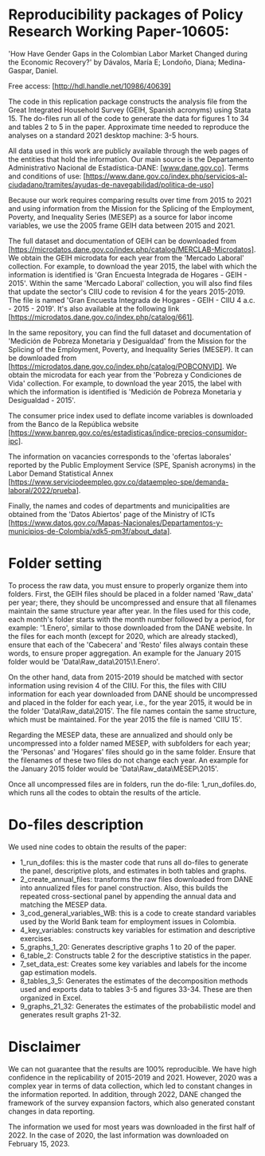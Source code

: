 # Reproducibility packages of Policy Research Working Paper-10605: 

'How Have Gender Gaps in the Colombian Labor Market Changed during the Economic Recovery?' by Dávalos, María E; Londoño, Diana; Medina-Gaspar, Daniel.

Free access: [http://hdl.handle.net/10986/40639]

The code in this replication package constructs the analysis file from the Great Integrated Household Survey (GEIH, Spanish acronyms) using Stata 15. The do-files run all of the code to generate the data for figures 1 to 34 and tables 2 to 5 in the paper. Approximate time needed to reproduce the analyses on a standard 2021 desktop machine: 3-5 hours.

All data used in this work are publicly available through the web pages of the entities that hold the information. Our main source is the Departamento Administrativo Nacional de Estadística-DANE: [www.dane.gov.co]. Terms and conditions of use: [https://www.dane.gov.co/index.php/servicios-al-ciudadano/tramites/ayudas-de-navegabilidad/politica-de-uso]

Because our work requires comparing results over time from 2015 to 2021 and using information from the Mission for the Splicing of the Employment, Poverty, and Inequality Series (MESEP) as a source for labor income variables, we use the 2005 frame GEIH data between 2015 and 2021. 

The full dataset and documentation of GEIH can be downloaded from [https://microdatos.dane.gov.co/index.php/catalog/MERCLAB-Microdatos]. We obtain the GEIH microdata for each year from the 'Mercado Laboral' collection. For example, to download the year 2015, the label with which the information is identified is 'Gran Encuesta Integrada de Hogares - GEIH - 2015'. 
Within the same 'Mercado Laboral' collection, you will also find files that update the sector's CIIU code to revision 4 for the years 2015-2019. The file is named 'Gran Encuesta Integrada de Hogares - GEIH - CIIU 4 a.c. - 2015 - 2019'. It's also available at the following link [https://microdatos.dane.gov.co/index.php/catalog/661].

In the same repository, you can find the full dataset and documentation of 'Medición de Pobreza Monetaria y Desigualdad' from the Mission for the Splicing of the Employment, Poverty, and Inequality Series (MESEP). It can be downloaded from [https://microdatos.dane.gov.co/index.php/catalog/POBCONVID]. We obtain the microdata for each year from the 'Pobreza y Condiciones de Vida' collection. For example, to download the year 2015, the label with which the information is identified is 'Medición de Pobreza Monetaria y Desigualdad - 2015'.

The consumer price index used to deflate income variables is downloaded from the Banco de la República website [https://www.banrep.gov.co/es/estadisticas/indice-precios-consumidor-ipc].

The information on vacancies corresponds to the 'ofertas laborales' reported by the Public Employment Service (SPE, Spanish acronyms) in the Labor Demand Statistical Annex [https://www.serviciodeempleo.gov.co/dataempleo-spe/demanda-laboral/2022/prueba].

Finally, the names and codes of departments and municipalities are obtained from the 'Datos Abiertos' page of the Ministry of ICTs [https://www.datos.gov.co/Mapas-Nacionales/Departamentos-y-municipios-de-Colombia/xdk5-pm3f/about_data].

# Folder setting

To process the raw data, you must ensure to properly organize them into folders. First, the GEIH files should be placed in a folder named 'Raw_data' per year; there, they should be uncompressed and ensure that all filenames maintain the same structure year after year. In the files used for this code, each month's folder starts with the month number followed by a period, for example: '1.Enero', similar to those downloaded from the DANE website. In the files for each month (except for 2020, which are already stacked), ensure that each of the 'Cabecera' and 'Resto' files always contain these words, to ensure proper aggregation. An example for the January 2015 folder would be 'Data\Raw_data\2015\1.Enero'.

On the other hand, data from 2015-2019 should be matched with sector information using revision 4 of the CIIU. For this, the files with CIIU information for each year downloaded from DANE should be uncompressed and placed in the folder for each year, i.e., for the year 2015, it would be in the folder 'Data\Raw_data\2015'. The file names contain the same structure, which must be maintained. For the year 2015 the file is named 'CIIU 15'.

Regarding the MESEP data, these are annualized and should only be uncompressed into a folder named MESEP, with subfolders for each year; the 'Personas' and 'Hogares' files should go in the same folder. Ensure that the filenames of these two files do not change each year. An example for the January 2015 folder would be 'Data\Raw_data\MESEP\2015'.

Once all uncompressed files are in folders, run the do-file: 1_run_dofiles.do, which runs all the codes to obtain the results of the article.

# Do-files description
We used nine codes to obtain the results of the paper:

- 1_run_dofiles: this is the master code that runs all do-files to generate the panel, descriptive plots, and estimates in both tables and graphs.
- 2_create_annual_files: transforms the raw files downloaded from DANE into annualized files for panel construction. Also, this builds the  repeated cross-sectional panel by appending the annual data and matching the MESEP data.
- 3_cod_general_variables_WB: this is a code to create standard variables used by the World Bank team for employment issues in Colombia.
- 4_key_variables: constructs key variables for estimation and descriptive exercises.
- 5_graphs_1_20: Generates descriptive graphs 1 to 20 of the paper.
- 6_table_2: Constructs table 2 for the descriptive statistics in the paper.
- 7_set_data_est: Creates some key variables and labels for the income gap estimation models.
- 8_tables_3_5: Generates the estimates of the decomposition methods used and exports data to tables 3-5 and figures 33-34. These are then organized in Excel.
- 9_graphs_21_32: Generates the estimates of the probabilistic model and generates result graphs 21-32.

# Disclaimer

We can not guarantee that the results are 100% reproducible. We have high confidence in the replicability of 2015-2019 and 2021. However, 2020 was a complex year in terms of data collection, which led to constant changes in the information reported. In addition, through 2022, DANE changed the framework of the survey expansion factors, which also generated constant changes in data reporting.

The information we used for most years was downloaded in the first half of 2022. In the case of 2020, the last information was downloaded on February 15, 2023. 
